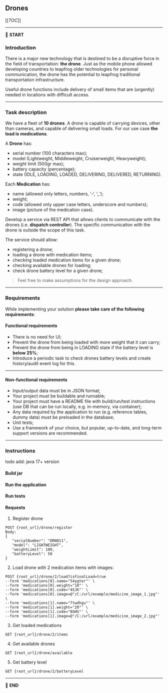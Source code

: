 ## Drones

[[_TOC_]]

---

:scroll: **START**


### Introduction

There is a major new technology that is destined to be a disruptive force in the field of transportation: **the drone**. Just as the mobile phone allowed developing countries to leapfrog older technologies for personal communication, the drone has the potential to leapfrog traditional transportation infrastructure.

Useful drone functions include delivery of small items that are (urgently) needed in locations with difficult access.

---

### Task description

We have a fleet of **10 drones**. A drone is capable of carrying devices, other than cameras, and capable of delivering small loads. For our use case **the load is medications**.

A **Drone** has:
- serial number (100 characters max);
- model (Lightweight, Middleweight, Cruiserweight, Heavyweight);
- weight limit (500gr max);
- battery capacity (percentage);
- state (IDLE, LOADING, LOADED, DELIVERING, DELIVERED, RETURNING).

Each **Medication** has: 
- name (allowed only letters, numbers, ‘-‘, ‘_’);
- weight;
- code (allowed only upper case letters, underscore and numbers);
- image (picture of the medication case).

Develop a service via REST API that allows clients to communicate with the drones (i.e. **dispatch controller**). The specific communicaiton with the drone is outside the scope of this task. 

The service should allow:
- registering a drone;
- loading a drone with medication items;
- checking loaded medication items for a given drone; 
- checking available drones for loading;
- check drone battery level for a given drone;

> Feel free to make assumptions for the design approach. 

---

### Requirements

While implementing your solution **please take care of the following requirements**: 

#### Functional requirements

- There is no need for UI;
- Prevent the drone from being loaded with more weight that it can carry;
- Prevent the drone from being in LOADING state if the battery level is **below 25%**;
- Introduce a periodic task to check drones battery levels and create history/audit event log for this.

---

#### Non-functional requirements

- Input/output data must be in JSON format;
- Your project must be buildable and runnable;
- Your project must have a README file with build/run/test instructions (use DB that can be run locally, e.g. in-memory, via container);
- Any data required by the application to run (e.g. reference tables, dummy data) must be preloaded in the database;
- Unit tests;
- Use a framework of your choice, but popular, up-to-date, and long-term support versions are recommended.

---

### Instructions

todo add:
java 17+ version

#### Build jar

#### Run the application

#### Run tests

#### Requests

1. Register drone

```
POST {root_url}/drone/register
Body:
{
   "serialNumber": "DRN011",
   "model": "LIGHTWEIGHT",
   "weightLimit": 100,
   "batteryLevel": 50
}
```

2. Load drone with 2 medication items with images:
```
POST {root_url}/drone/2/load?isFinalLoad=true
--form 'medications[0].name="54ygter"' \
--form 'medications[0].weight="10"' \
--form 'medications[0].code="4SJK"' \
--form 'medications[0].image=@"/C:/url/example/medicine_image_1.jpg"' \
--form 'medications[1].name="7twdhgu"' \
--form 'medications[1].weight="20"' \
--form 'medications[1].code="8GHS"' \
--form 'medications[1].image=@"/C:/url/example/medicine_image_2.jpg"'
```

3. Get loaded medications

```
GET {root_url}/drone/2/items
```

4. Get available drones

```
GET {root_url}/drone/available
```

5. Get battery level

```
GET {root_url}/drone/2/batteryLevel
```

---

:scroll: **END** 
